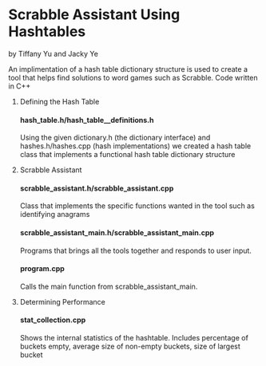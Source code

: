 # Scrabble Assistant Using Hashtables
by Tiffany Yu and Jacky Ye

An implimentation of a hash table dictionary structure is used to create a tool that helps
find solutions to word games such as Scrabble. Code written in C++

1. Defining the Hash Table
    #### hash_table.h/hash_table__definitions.h
    Using the given dictionary.h (the dictionary interface) and hashes.h/hashes.cpp (hash implementations)
    we created a hash table class that implements a functional hash table dictionary structure

2. Scrabble Assistant
    #### scrabble_assistant.h/scrabble_assistant.cpp
    Class that implements the specific functions wanted in the tool such as identifying anagrams
    #### scrabble_assistant_main.h/scrabble_assistant_main.cpp
    Programs that brings all the tools together and responds to user input. 
    #### program.cpp
    Calls the main function from scrabble_assistant_main.

3. Determining Performance
    #### stat_collection.cpp
    Shows the internal statistics of the hashtable. Includes percentage of buckets empty, average size of
    non-empty buckets, size of largest bucket


